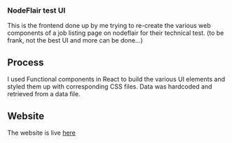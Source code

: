 ### NodeFlair test UI
This is the frontend done up by me trying to re-create the various web components of a job listing page on nodeflair for their technical test.
(to be frank, not the best UI and more can be done...)

## Process
I used Functional components in React to build the various UI elements and styled them up with corresponding CSS files.
Data was hardcoded and retrieved from a data file.

## Website
The website is live [here](https://node-flair-tech-test-aqr0zop1s-wasjoe1.vercel.app/)
